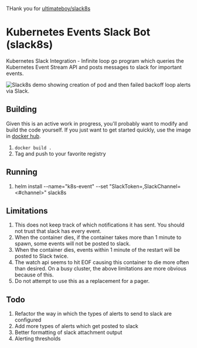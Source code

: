 THank you for [ultimateboy/slack8s](https://github.com/ultimateboy/slack8s)
# Kubernetes Events Slack Bot (slack8s)

Kubernetes Slack Integration - Infinite loop go program which queries the Kubernetes Event Stream API and
posts messages to slack for important events.

![Slack8s demo showing creation of pod and then failed backoff loop alerts via Slack.](https://github.com/ultimateboy/slack8s/blob/master/images/slack8s-demo.png)

## Building

Given this is an active work in progress, you'll probably want to modify
and build the code yourself. If you just want to get started quickly,
use the image in [docker hub](https://hub.docker.com/r/orangesys/alpine-slack8s/).

1. `docker build .`
2. Tag and push to your favorite registry

## Running

1. helm install --name="k8s-event" --set "SlackToken=<xoxb>,SlackChannel=<#channel>" slack8s

## Limitations

1. This does not keep track of which notifications it has sent. You should not
trust that slack has every event.
2. When the container dies, if the container takes more than 1 minute to spawn,
some events will not be posted to slack.
3. When the container dies, events within 1 minute of the restart will be posted
to Slack twice.
4. The watch api seems to hit EOF causing this container to die more often than
desired. On a busy cluster, the above limitations are more obvious because of this.
5. Do not attempt to use this as a replacement for a pager.

## Todo

1. Refactor the way in which the types of alerts to send to slack are configured
2. Add more types of alerts which get posted to slack
3. Better formatting of slack attachment output
4. Alerting thresholds
